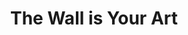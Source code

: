 ---
pid: LS202
title: The Wall is Your Art
location_transcription: Somewhere downtown possibly near Art Museum
zipcode: '19126'
outside_phl: 
neighborhood: Oak Lane
age: '17'
age_range: 13-19
instagram: 
image_file_name: LS_202.jpg
proposal_transcription: A wall that is Chalkboard on one side where you can write
  or draw anything.  On the other side is a painting or drawing of Philly.  The chalkboard
  gets erased every month right after being photographed for memory.  Chalk can be
  a box dispenser that costs a small fee to use one (such as 25 cents).  They are
  welcome to bring their own chalk.  This is a way to interact with the community
  and see their views, and ideas.  This is a form of freedom of speech.
topic: Art,Culture,Uplifting,Freedom
topic_summary: 0, 0, 0, 0
type: Interactive,Digital Project,Billboard
keywords_other: 
credit: Azure Stokes
image_labels: 
twitter: 
facebook: 
permalink: "/monuments/ls202/"
layout: item-page
---